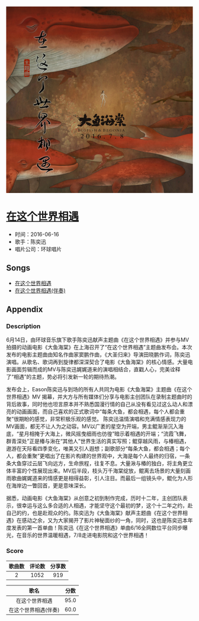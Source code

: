 <p align="center">
	<img src="imgs/在这个世界相遇.jpg" alt="album_img" />
</p>

# [在这个世界相遇](https://music.163.com/album?id=34735139)

* 时间：2016-06-16
* 歌手：陈奕迅
* 唱片公司：环球唱片
## Songs

* [在这个世界相遇](songs/在这个世界相遇_416552612/README.md)
* [在这个世界相遇(伴奏)](songs/在这个世界相遇_伴奏__417250766/README.md)
## Appendix

### Description

6月14日，由环球音乐旗下歌手陈奕迅献声主题曲《在这个世界相遇》并参与MV拍摄的动画电影《大鱼海棠》在上海召开了“在这个世界相遇”主题曲发布会。本次发布的电影主题曲由知名作曲家窦鹏作曲，《大圣归来》导演田晓鹏作词，陈奕迅演唱。从歌名、歌词再到旋律都深深契合了电影《大鱼海棠》的核心情感。大量电影画面剪辑而成的MV与陈奕迅娓娓道来的演唱相结合，直戳人心，完美诠释了“相遇”的主题，势必将引发新一轮的期待热潮。

发布会上，Eason陈奕迅与到场的所有人共同为电影《大鱼海棠》主题曲《在这个世界相遇》MV 揭幕，并大方与所有媒体们分享与电影主创团队在录制主题曲时的背后故事，同时他也坦言原本并不熟悉国漫行情的自己从没有看见过这么动人和漂亮的动画画面，而自己喜欢的正式歌词中“每条大鱼，都会相遇，每个人都会重聚”很期盼的感觉，非常积极乐观的感觉。
陈奕迅温情演唱和充满情感表现力的MV画面，都无不让人为之动容。MV以广袤的星空为开端，男主鲲渐渐沉入海底，“星月相掩于大海上，微风摇曳细雨也彷徨”暗示着相遇的开端；“流霞飞舞，群青深处”正是椿与湫在“其他人”世界生活的真实写照；鲲穿越风雨，与椿相遇，遨游在天际看四季变化，唯美又引人遐想；副歌部分“每条大鱼，都会相遇；每个人，都会重聚”更唱出了在影片构建的世界观中，大海是每个人最终的归宿，一条条大鱼穿过云层飞向远方，生命旅程，往复不息。大量湫与椿的独白，将主角更立体丰富的个性展现出来。MV后半段，枝头万千海棠绽放，鲲离去场景的大量刻画雨歌曲娓娓道来的情感更是相得益彰，引人注目。而最后一组镜头中，鲲化为人形在海岸边一瞥回首，更是意味深长。

据悉，动画电影《大鱼海棠》从创意之初到制作完成，历时十二年，主创团队表示，很幸运与这么多合适的人相遇，才能坚守这个最初的梦，这个十二年之约，赴自己的约，也是赴观众的约。陈奕迅为《大鱼海棠》献声主题曲《在这个世界相遇》在感动之余，又为大家揭开了影片神秘面纱的一角，同时，这也是陈奕迅本年度发表的第一首单曲！陈奕迅《在这个世界相遇》单曲6/16全网数位平台同步曝光，在音乐的世界温暖相遇，7/8走进电影院和这个世界相遇！

### Score

|歌曲数|评论数|分享数|
|:---:|:---:|:---:|
|2|1052|919|

|歌名|分数|
|:---:|:---:|
|在这个世界相遇|95.0
|在这个世界相遇(伴奏)|60.0
